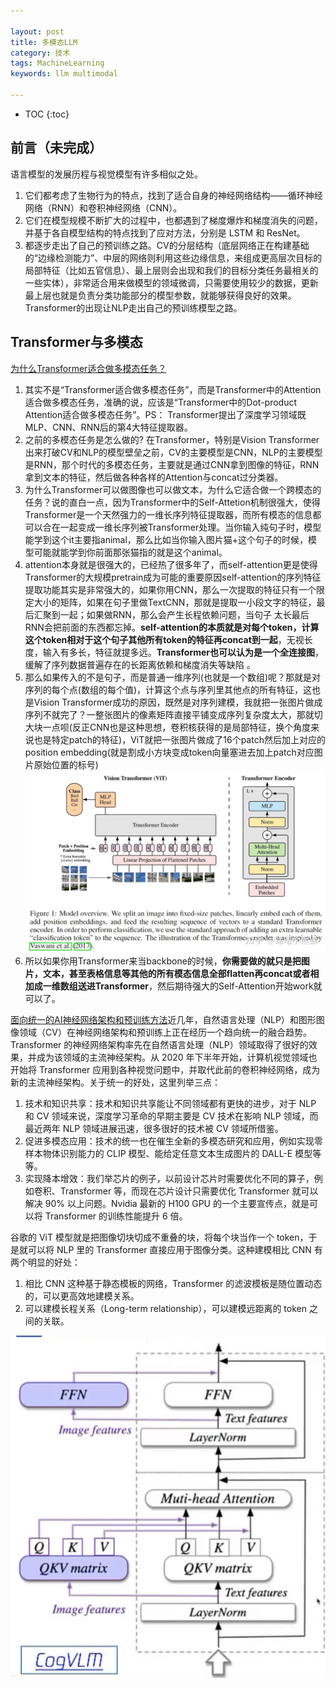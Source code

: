 ```yaml
---

layout: post
title: 多模态LLM
category: 技术
tags: MachineLearning
keywords: llm multimodal

---
```


* TOC
{:toc}

## 前言（未完成）

语言模型的发展历程与视觉模型有许多相似之处。
1. 它们都考虑了生物行为的特点，找到了适合自身的神经网络结构——循环神经网络（RNN）和卷积神经网络（CNN）。
2. 它们在模型规模不断扩大的过程中，也都遇到了梯度爆炸和梯度消失的问题，并基于各自模型结构的特点找到了应对方法，分别是 LSTM 和 ResNet。
3. 都逐步走出了自己的预训练之路。CV的分层结构（底层网络正在构建基础的“边缘检测能力”、中层的网络则利用这些边缘信息，来组成更高层次目标的局部特征（比如五官信息）、最上层则会出现和我们的目标分类任务最相关的一些实体），非常适合用来做模型的领域微调，只需要使用较少的数据，更新最上层也就是负责分类功能部分的模型参数，就能够获得良好的效果。Transformer的出现让NLP走出自己的预训练模型之路。

## Transformer与多模态

[为什么Transformer适合做多模态任务？](https://mp.weixin.qq.com/s/zGUwdaS5qlET_PZ6O2amxg)
1. 其实不是“Transformer适合做多模态任务”，而是Transformer中的Attention适合做多模态任务，准确的说，应该是“Transformer中的Dot-product Attention适合做多模态任务”。PS： Transformer提出了深度学习领域既MLP、CNN、RNN后的第4大特征提取器。
2. 之前的多模态任务是怎么做的? 在Transformer，特别是Vision Transformer出来打破CV和NLP的模型壁垒之前，CV的主要模型是CNN，NLP的主要模型是RNN，那个时代的多模态任务，主要就是通过CNN拿到图像的特征，RNN拿到文本的特征，然后做各种各样的Attention与concat过分类器。
3. 为什么Transformer可以做图像也可以做文本，为什么它适合做一个跨模态的任务？说的直白一点，因为Transformer中的Self-Attetion机制很强大，使得Transformer是一个天然强力的一维长序列特征提取器，而所有模态的信息都可以合在一起变成一维长序列被Transformer处理。当你输入纯句子时，模型能学到这个it主要指animal，那么比如当你输入图片猫+这个句子的时候，模型可能就能学到你前面那张猫指的就是这个animal。
4. attention本身就是很强大的，已经热了很多年了，而self-attention更是使得Transformer的大规模pretrain成为可能的重要原因self-attention的序列特征提取功能其实是非常强大的，如果你用CNN，那么一次提取的特征只有一个限定大小的矩阵，如果在句子里做TextCNN，那就是提取一小段文字的特征，最后汇聚到一起；如果做RNN，那么会产生长程依赖问题，当句子 太长最后RNN会把前面的东西都忘掉。**self-attention的本质就是对每个token，计算这个token相对于这个句子其他所有token的特征再concat到一起**，无视长度，输入有多长，特征就提多远。**Transformer也可以认为是一个全连接图**， 缓解了序列数据普遍存在的长距离依赖和梯度消失等缺陷 。
5. 那么如果传入的不是句子，而是普通一维序列(也就是一个数组)呢？那就是对序列的每个点(数组的每个值)，计算这个点与序列里其他点的所有特征，这也是Vision Transformer成功的原因，既然是对序列建模，我就把一张图片做成序列不就完了？一整张图片的像素矩阵直接平铺变成序列复杂度太大，那就切大块一点呗(反正CNN也是这种思想，卷积核获得的是局部特征，换个角度来说也是特定patch的特征)，ViT就把一张图片做成了16个patch然后加上对应的position embedding(就是割成小方块变成token向量塞进去加上patch对应图片原始位置的标号)
    ![](/public/upload/machine/vit.jpg)
6. 所以如果你用Transformer来当backbone的时候，**你需要做的就只是把图片，文本，甚至表格信息等其他的所有模态信息全部flatten再concat或者相加成一维数组送进Transformer**，然后期待强大的Self-Attention开始work就可以了。

[面向统一的AI神经网络架构和预训练方法](https://mp.weixin.qq.com/s/3KWbxBf1hEcgSnt2XBCgkg)近几年，自然语言处理（NLP）和图形图像领域（CV）在神经网络架构和预训练上正在经历一个趋向统一的融合趋势。Transformer 的神经网络架构率先在自然语言处理（NLP）领域取得了很好的效果，并成为该领域的主流神经架构。从 2020 年下半年开始，计算机视觉领域也开始将 Transformer 应用到各种视觉问题中，并取代此前的卷积神经网络，成为新的主流神经架构。关于统一的好处，这里列举三点：
1. 技术和知识共享：技术和知识共享能让不同领域都有更快的进步，对于 NLP 和 CV 领域来说，深度学习革命的早期主要是 CV 技术在影响 NLP 领域，而最近两年 NLP 领域进展迅速，很多很好的技术被 CV 领域所借鉴。
2. 促进多模态应用：技术的统一也在催生全新的多模态研究和应用，例如实现零样本物体识别能力的 CLIP 模型、能给定任意文本生成图片的 DALL-E 模型等等。
3. 实现降本增效：我们举芯片的例子，以前设计芯片时需要优化不同的算子，例如卷积、Transformer 等，而现在芯片设计只需要优化 Transformer 就可以解决 90% 以上问题。Nvidia 最新的 H100 GPU 的一个主要宣传点，就是可以将 Transformer 的训练性能提升 6 倍。

谷歌的 ViT 模型就是把图像切块切成不重叠的块，将每个块当作一个 token，于是就可以将 NLP 里的 Transformer 直接应用于图像分类。这种建模相比 CNN 有两个明显的好处：
1. 相比 CNN 这种基于静态模板的网络，Transformer 的滤波模板是随位置动态的，可以更高效地建模关系。
2. 可以建模长程关系（Long-term relationship），可以建模远距离的 token 之间的关联。

![](/public/upload/machine/multimodal_network.jpg)